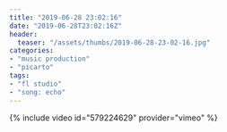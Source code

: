 ```yaml
---
title: "2019-06-28 23:02:16"
date: "2019-06-28T23:02:16Z"
header:
  teaser: "/assets/thumbs/2019-06-28-23-02-16.jpg"
categories:
- "music production"
- "picarto"
tags:
- "fl studio"
- "song: echo"
---
```

{% include video id="579224629" provider="vimeo" %}
